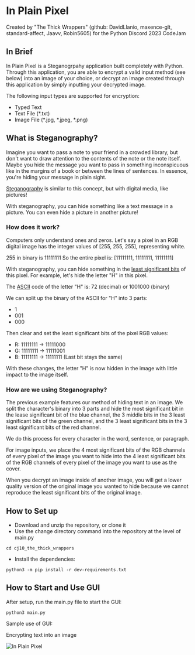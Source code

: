 # In Plain Pixel
Created by "The Thick Wrappers" (github: DavidLlanio, maxence-glt, standard-affect, Jaavv, Robin5605) for the Python Discord 2023 CodeJam

## In Brief
In Plain Pixel is a Steganogrpahy application built completely with Python. Through this application, you are able to encrypt a valid input method (see below) into an image of your choice, or decrypt an image created through this application by simply inputting your decrypted image.

The following input types are supported for encryption:
- Typed Text
- Text File (*.txt)
- Image File (*.jpg, *.jpeg, *.png)

## What is Steganography?
Imagine you want to pass a note to your friend in a crowded library, but don't want to draw attention to the contents of the note or the note itself. Maybe you hide the message you want to pass in something inconspicuous like in the margins of a book or between the lines of sentences. In essence, you're hiding your message in plain sight.

[Steganography](https://en.wikipedia.org/wiki/Steganography) is similar to this concept, but with digital media, like pictures!

With steganography, you can hide something like a text message in a picture. You can even hide a picture in another picture!

### How does it work?

Computers only understand ones and zeros. Let's say a pixel in an RGB digital image has the integer values of [255, 255, 255], representing white.

255 in binary is 11111111
So the entire pixel is: [11111111, 11111111, 11111111]

With steganography, you can hide something in the [least significant bits](https://www.analog.com/en/design-center/glossary/lsb.html#:~:text=Least%2Dsignificant%20bit.,is%20the%20furthest%2Dright%20bit.) of this pixel. For example, let's hide the letter "H" in this pixel.

The [ASCII](https://www.asciitable.com/) code of the letter "H" is: 72 (decimal) or 1001000 (binary)

We can split up the binary of the ASCII for "H" into 3 parts:
- 1
- 001
- 000

Then clear and set the least significant bits of the pixel RGB values:
- R: 11111111 -> 11111000
- G: 11111111 -> 11111001
- B: 11111111 -> 11111111 (Last bit stays the same)

With these changes, the letter "H" is now hidden in the image with little impact to the image itself.

### How are we using Steganography?
The previous example features our method of hiding text in an image. We split the character's binary into 3 parts and hide the most significant bit in the lease significant bit of the blue channel, the 3 middle bits in the 3 least significant bits of the green channel, and the 3 least significant bits in the 3 least significant bits of the red channel.

We do this process for every character in the word, sentence, or paragraph.

For image inputs, we place the 4 most significant bits of the RGB channels of every pixel of the image you want to hide into the 4 least significant bits of the RGB channels of every pixel of the image you want to use as the cover.

When you decrypt an image inside of another image, you will get a lower quality version of the original image you wanted to hide because we cannot reproduce the least significant bits of the original image.

## How to Set up
- Download and unzip the repository, or clone it
- Use the change directory command into the repository at the level of main.py
```
cd cj10_the_thick_wrappers
```
- Install the dependencies:
```
python3 -m pip install -r dev-requirements.txt
```
## How to Start and Use GUI
After setup, run the main.py file to start the GUI:
```
python3 main.py
```

Sample use of GUI:

Encrypting text into an image

![In Plain Pixel](https://media.giphy.com/media/v1.Y2lkPTc5MGI3NjExenhtZHU1cGp2MmExZnk4NmZqcHV0ZHhmNHQ2ZWFsNWozdmFzbGJ4OCZlcD12MV9pbnRlcm5hbF9naWZfYnlfaWQmY3Q9Zw/O7yq741e0EFZ4lLxpW/giphy.gif)
